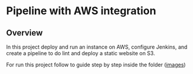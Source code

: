 # Pipeline with AWS integration

## Overview
In this project deploy and run an instance on AWS, configure Jenkins, and create a pipeline to do lint and deploy a
static website on S3.

For run this project follow to guide step by step inside the folder ([images](https://github.com/herrera-luis/cloud-devops-nanodegree/tree/master/pipeline%20with%20aws%20integration/images))


